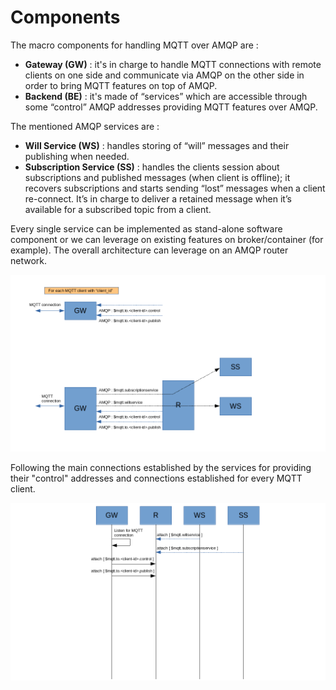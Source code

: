 # Components

The macro components for handling MQTT over AMQP are :

* **Gateway (GW)** : it's in charge to handle MQTT connections with remote clients on one side and communicate via AMQP on the other side in order to bring MQTT features on top of AMQP.
* **Backend (BE)** : it's made of “services” which are accessible through some “control” AMQP addresses providing MQTT features over AMQP.

The mentioned AMQP services are :

* **Will Service (WS)** : handles storing of “will” messages and their publishing when needed.
* **Subscription Service (SS)** : handles the clients session about subscriptions and published messages (when client is offline); it recovers subscriptions and starts sending “lost” messages when a client re-connect. It’s in charge to deliver a retained message when it’s available for a subscribed topic from a client.

Every single service can be implemented as stand-alone software component or we can leverage on existing features on broker/container (for example). The overall architecture can leverage on an AMQP router network.

![Overall](../images/01_overall.png)

Following the main connections established by the services for providing their "control" addresses and connections established for every MQTT client.

![Connections](../images/02_connections.png)
